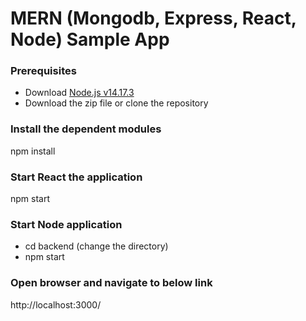 # MERN (Mongodb, Express, React, Node) Sample App

### Prerequisites
* Download [Node.js v14.17.3](https://nodejs.org/download/release/v14.17.3/)
* Download the zip file or clone the repository

### Install the dependent modules
npm install

### Start React the application
npm start

### Start Node application
* cd backend (change the directory)
* npm start

### Open browser and navigate to below link
http://localhost:3000/
